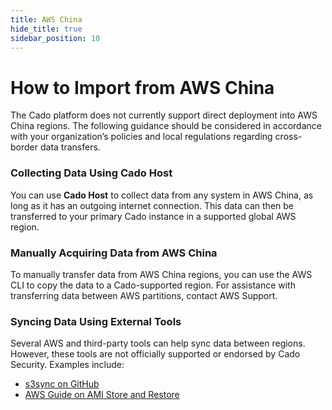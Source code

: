```yaml
---
title: AWS China
hide_title: true
sidebar_position: 10
---
```


# How to Import from AWS China

The Cado platform does not currently support direct deployment into AWS China regions. The following guidance should be considered in accordance with your organization’s policies and local regulations regarding cross-border data transfers.

### Collecting Data Using Cado Host

You can use **Cado Host** to collect data from any system in AWS China, as long as it has an outgoing internet connection. This data can then be transferred to your primary Cado instance in a supported global AWS region.

### Manually Acquiring Data from AWS China

To manually transfer data from AWS China regions, you can use the AWS CLI to copy the data to a Cado-supported region. For assistance with transferring data between AWS partitions, contact AWS Support.

### Syncing Data Using External Tools

Several AWS and third-party tools can help sync data between regions. However, these tools are not officially supported or endorsed by Cado Security. Examples include:
- [s3sync on GitHub](https://github.com/issacg/s3sync)
- [AWS Guide on AMI Store and Restore](https://docs.aws.amazon.com/AWSEC2/latest/UserGuide/ami-store-restore.html)
